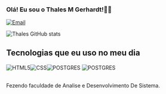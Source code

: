 ### Olá! Eu sou o Thales M Gerhardt!👋🏽


[![Email](https://img.shields.io/badge/Gmail-D14836?style=for-the-badge&logo=gmail&logoColor=white)](https://mail.google.com/mail/u/0/?fs=1&tf=cm&source=mailto&to=thalesmg3@gmail.com)

![Thales GitHub stats](https://github-readme-stats.vercel.app/api?username=mgthales&show_icons=true&theme=radical)

## Tecnologias que eu uso no meu dia

<div style="display: inline_block">
<img align="center" alt="HTML5" src="https://img.shields.io/badge/HTML5-E34F26?style=for-the-badge&logo=html5&logoColor=white" /><img align="center" alt="CSS" src="https://img.shields.io/badge/CSS-239120?&style=for-the-badge&logo=css3&logoColor=white" /><img align="center" alt="POSTGRES" src="https://img.shields.io/badge/PostgreSQL-316192?style=for-the-badge&logo=postgresql&logoColor=white" />
<img align="center" alt="POSTGRES" src="https://img.shields.io/badge/Java-ED8B00?style=for-the-badge&logo=openjdk&logoColor=white" />
</div>
<br/>

Fezendo faculdade de Analise e Desenvolvimento De Sistema.
